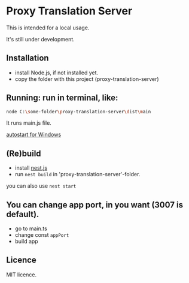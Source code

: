 # Proxy Translation Server

This is intended for a local usage.

It's still under development.

## Installation

- install Node.js, if not installed yet.
- copy the folder with this project (proxy-translation-server)

## Running: run in terminal, like:
```bash
node C:\some-folder\proxy-translation-server\dist\main
```
It runs main.js file.

[autostart for Windows](https://stackoverflow.com/questions/76766511/how-do-i-automatically-have-a-command-run-from-my-windows-10-command-prompt-when)

## (Re)build

- install [nest.js](https://docs.nestjs.com/)
- run ```nest build``` in 'proxy-translation-server'-folder.

you can also use ```nest start```

## You can change app port, in you want (3007 is default).

- go to main.ts
- change const ```appPort```
- build app

## Licence

MIT licence.

